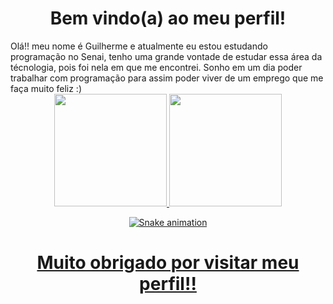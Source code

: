 <h1 align="center"> Bem vindo(a) ao meu perfil!</h1> 
<a text-align= "center"> Olá!! meu nome é Guilherme e atualmente eu estou estudando programação no Senai, tenho uma grande vontade de estudar essa área da técnologia, pois foi nela em que me encontrei. Sonho em um dia poder trabalhar com programação para assim poder viver de um emprego que me faça muito feliz :)
</a>
<div align="center">
  <a href="https://github.com/guiqsassi">
  <img height="180em" src="https://github-readme-stats.vercel.app/api?username=guiqsassi&show_icons=true&theme=aura&include_all_commits=true&count_private=true"/>
  <img height="180em" src="https://github-readme-stats.vercel.app/api/top-langs/?username=guiqsassi&layout=compact&langs_count=7&theme=aura"/>


  
  

![Snake animation](https://github.com/rafaballerini/guiqsassi/blob/output/github-contribution-grid-snake.svg)
    </div>
  <h1 align="center"> Muito obrigado por visitar meu perfil!! </h1>

